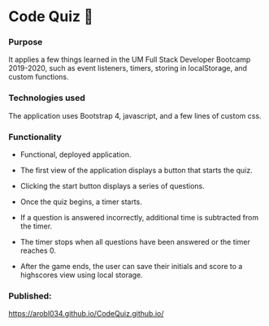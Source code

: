 # Code Quiz :mobile_phone_off:

### Purpose

It applies a few things learned in the UM Full Stack Developer Bootcamp 2019-2020, such as event listeners, timers, storing in localStorage, and custom functions.

### Technologies used

The application uses Bootstrap 4, javascript, and a few lines of custom css.

### Functionality

- Functional, deployed application.

- The first view of the application displays a button that starts the quiz.

- Clicking the start button displays a series of questions.

- Once the quiz begins, a timer starts.

- If a question is answered incorrectly, additional time is subtracted from the timer.

- The timer stops when all questions have been answered or the timer reaches 0.

- After the game ends, the user can save their initials and score to a highscores view using local storage.


### Published:
<https://arobl034.github.io/CodeQuiz.github.io/>
